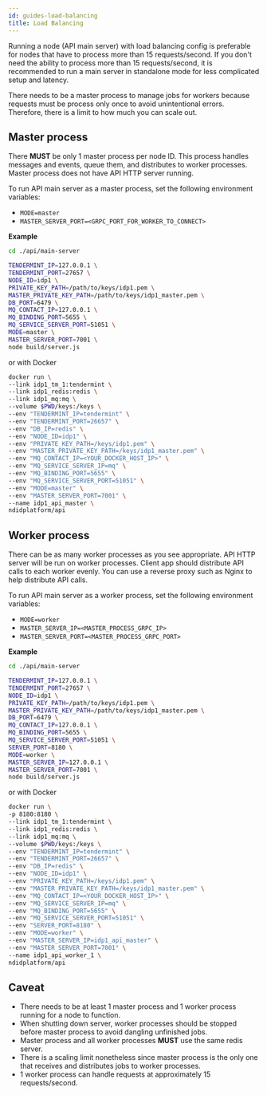 ```yaml
---
id: guides-load-balancing
title: Load Balancing
---
```


Running a node (API main server) with load balancing config is preferable for nodes that have to process more than 15 requests/second. If you don't need the ability to process more than 15 requests/second, it is recommended to run a main server in standalone mode for less complicated setup and latency.

There needs to be a master process to manage jobs for workers because requests must be process only once to avoid unintentional errors. Therefore, there is a limit to how much you can scale out.

## Master process

There **MUST** be only 1 master process per node ID. This process handles messages and events, queue them, and distributes to worker processes. Master process does not have API HTTP server running.

To run API main server as a master process, set the following environment variables:

- `MODE=master`
- `MASTER_SERVER_PORT=<GRPC_PORT_FOR_WORKER_TO_CONNECT>`

**Example**

```sh
cd ./api/main-server

TENDERMINT_IP=127.0.0.1 \
TENDERMINT_PORT=27657 \
NODE_ID=idp1 \
PRIVATE_KEY_PATH=/path/to/keys/idp1.pem \
MASTER_PRIVATE_KEY_PATH=/path/to/keys/idp1_master.pem \
DB_PORT=6479 \
MQ_CONTACT_IP=127.0.0.1 \
MQ_BINDING_PORT=5655 \
MQ_SERVICE_SERVER_PORT=51051 \
MODE=master \
MASTER_SERVER_PORT=7001 \
node build/server.js
```

or with Docker

```sh
docker run \
--link idp1_tm_1:tendermint \
--link idp1_redis:redis \
--link idp1_mq:mq \
--volume $PWD/keys:/keys \
--env "TENDERMINT_IP=tendermint" \
--env "TENDERMINT_PORT=26657" \
--env "DB_IP=redis" \
--env "NODE_ID=idp1" \
--env "PRIVATE_KEY_PATH=/keys/idp1.pem" \
--env "MASTER_PRIVATE_KEY_PATH=/keys/idp1_master.pem" \
--env "MQ_CONTACT_IP=<YOUR_DOCKER_HOST_IP>" \
--env "MQ_SERVICE_SERVER_IP=mq" \
--env "MQ_BINDING_PORT=5655" \
--env "MQ_SERVICE_SERVER_PORT=51051" \
--env "MODE=master" \
--env "MASTER_SERVER_PORT=7001" \
--name idp1_api_master \
ndidplatform/api
```

## Worker process

There can be as many worker processes as you see appropriate. API HTTP server will be run on worker processes. Client app should distribute API calls to each worker evenly. You can use a reverse proxy such as Nginx to help distribute API calls.

To run API main server as a worker process, set the following environment variables:

- `MODE=worker`
- `MASTER_SERVER_IP=<MASTER_PROCESS_GRPC_IP>`
- `MASTER_SERVER_PORT=<MASTER_PROCESS_GRPC_PORT>`

**Example**

```sh
cd ./api/main-server

TENDERMINT_IP=127.0.0.1 \
TENDERMINT_PORT=27657 \
NODE_ID=idp1 \
PRIVATE_KEY_PATH=/path/to/keys/idp1.pem \
MASTER_PRIVATE_KEY_PATH=/path/to/keys/idp1_master.pem \
DB_PORT=6479 \
MQ_CONTACT_IP=127.0.0.1 \
MQ_BINDING_PORT=5655 \
MQ_SERVICE_SERVER_PORT=51051 \
SERVER_PORT=8180 \
MODE=worker \
MASTER_SERVER_IP=127.0.0.1 \
MASTER_SERVER_PORT=7001 \
node build/server.js
```

or with Docker

```sh
docker run \
-p 8180:8180 \
--link idp1_tm_1:tendermint \
--link idp1_redis:redis \
--link idp1_mq:mq \
--volume $PWD/keys:/keys \
--env "TENDERMINT_IP=tendermint" \
--env "TENDERMINT_PORT=26657" \
--env "DB_IP=redis" \
--env "NODE_ID=idp1" \
--env "PRIVATE_KEY_PATH=/keys/idp1.pem" \
--env "MASTER_PRIVATE_KEY_PATH=/keys/idp1_master.pem" \
--env "MQ_CONTACT_IP=<YOUR_DOCKER_HOST_IP>" \
--env "MQ_SERVICE_SERVER_IP=mq" \
--env "MQ_BINDING_PORT=5655" \
--env "MQ_SERVICE_SERVER_PORT=51051" \
--env "SERVER_PORT=8180" \
--env "MODE=worker" \
--env "MASTER_SERVER_IP=idp1_api_master" \
--env "MASTER_SERVER_PORT=7001" \
--name idp1_api_worker_1 \
ndidplatform/api
```

## Caveat

- There needs to be at least 1 master process and 1 worker process running for a node to function.
- When shutting down server, worker processes should be stopped before master process to avoid dangling unfinished jobs.
- Master process and all worker processes **MUST** use the same redis server.
- There is a scaling limit nonetheless since master process is the only one that receives and distributes jobs to worker processes.
- 1 worker process can handle requests at approximately 15 requests/second.

